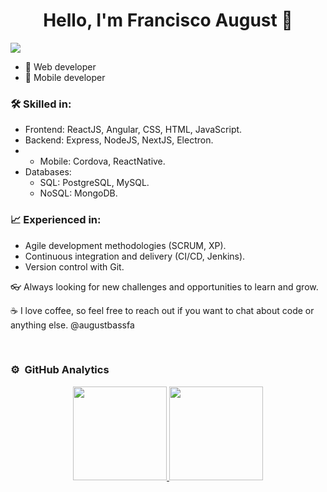 ### 

<div align="center">
<h1 align="center">Hello, I'm Francisco August 👋 </🚦🗺🎸> </h1>
</div>
<img src="https://github.com/augustbassfa/imageForGithub/blob/main/@AugustDevs(1).png?raw=true">


- 🔧 Web developer
- 📱 Mobile developer

### 🛠️ Skilled in:

- Frontend: ReactJS, Angular, CSS, HTML, JavaScript.
- Backend: Express, NodeJS, NextJS, Electron.
- - Mobile: Cordova, ReactNative.
- Databases:
  - SQL: PostgreSQL, MySQL.
  - NoSQL: MongoDB. 


### 📈 Experienced in:

- Agile development methodologies (SCRUM, XP).
- Continuous integration and delivery (CI/CD, Jenkins).
- Version control with Git.

👓 Always looking for new challenges and opportunities to learn and grow.

☕️ I love coffee, so feel free to reach out if you want to chat about code or anything else.
@augustbassfa

<br>

### ⚙️ &nbsp;GitHub Analytics

<p align="center">
<a href="https://github.com/augustbassfa">
  <img height="150em" src="https://github-readme-stats-eight-theta.vercel.app/api?username=augustbassfa&show_icons=true&theme=algolia&include_all_commits=true&count_private=true"/>
  <img height="150em" src="https://github-readme-stats-eight-theta.vercel.app/api/top-langs/?username=augustbassfa&layout=compact&langs_count=8&theme=algolia"/>
</a>
</p>


<!--
**augustbassfa/augustbassfa** is a ✨ _special_ ✨ repository because its `README.md` (this file) appears on your GitHub profile.

Here are some ideas to get you started:

- 🔭 I’m currently working on ...
- 🌱 I’m currently learning ...
- 👯 I’m looking to collaborate on ...
- 🤔 I’m looking for help with ...
- 💬 Ask me about ...
- 📫 How to reach me: ...
- 😄 Pronouns: ...
- ⚡ Fun fact: ...
-->
